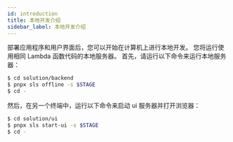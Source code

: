 ```yaml
---
id: introduction
title: 本地开发介绍
sidebar_label: 本地开发介绍
---
```


部署应用程序和用户界面后，您可以开始在计算机上进行本地开发。 您将运行使用相同 Lambda 函数代码的本地服务器。 首先，请运行以下命令来运行本地服务器：

```bash
$ cd solution/backend
$ pnpx sls offline -s $STAGE
$ cd -
```

然后，在另一个终端中，运行以下命令来启动 ui 服务器并打开浏览器：

```bash
$ cd solution/ui
$ pnpx sls start-ui -s $STAGE
$ cd -
```